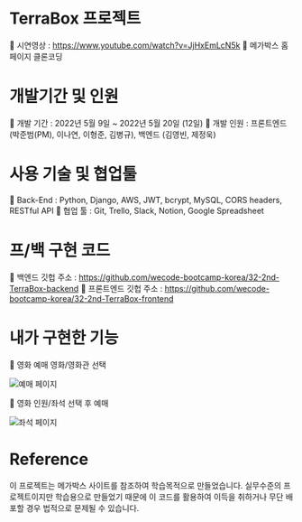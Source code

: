 # TerraBox 프로젝트
🍿 시연영상 : https://www.youtube.com/watch?v=JjHxEmLcN5k
🍿 메가박스 홈페이지 클론코딩

# 개발기간 및 인원
🍿 개발 기간 : 2022년 5월 9일 ~ 2022년 5월 20일 (12일)
🍿 개발 인원 : 프론트엔드 (박준범(PM), 이나연, 이형준, 김병규), 백엔드 (김영빈, 제정욱)

# 사용 기술 및 협업툴
🍿 Back-End : Python, Django, AWS, JWT, bcrypt, MySQL, CORS headers, RESTful API
🍿 협업 툴 : Git, Trello, Slack, Notion, Google Spreadsheet

# 프/백 구현 코드
🍿 백엔드 깃헙 주소 : https://github.com/wecode-bootcamp-korea/32-2nd-TerraBox-backend
🍿 프론트엔드 깃헙 주소 : https://github.com/wecode-bootcamp-korea/32-2nd-TerraBox-frontend

# 내가 구현한 기능
 🍿 영화 예매 영화/영화관 선택
 
![예매 페이지](https://user-images.githubusercontent.com/100352385/169685539-582e4afc-dba3-434c-9709-2230e9d17c0b.gif)

 🍿 영화 인원/좌석 선택 후 예매
 
![좌석 페이지](https://user-images.githubusercontent.com/100352385/169685543-85e9a10c-5135-44f9-80d0-10f29b3a2d31.gif)

# Reference
이 프로젝트는 메가박스 사이트를 참조하여 학습목적으로 만들었습니다. 실무수준의 프로젝트이지만 학습용으로 만들었기 때문에 이 코드를 활용하여 이득을 취하거나 무단 배포할 경우 법적으로 문제될 수 있습니다.
